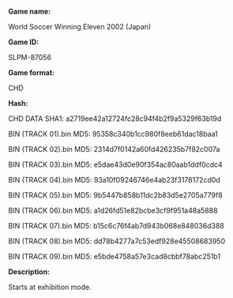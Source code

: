 **Game name:**

World Soccer Winning Eleven 2002 (Japan)

**Game ID:**

SLPM-87056

**Game format:**

CHD

**Hash:**

CHD DATA SHA1: a2719ee42a12724fc28c94f4b2f9a5329f63b19d

BIN (TRACK 01).bin MD5: 95358c340b1cc980f8eeb61dac18baa1

BIN (TRACK 02).bin MD5: 2314d7f0142a60fd426235b7f82c007a

BIN (TRACK 03).bin MD5: e5dae43d0e90f354ac80aab1ddf0cdc4

BIN (TRACK 04).bin MD5: 93a10f09246746e4ab23f3178172cd0d

BIN (TRACK 05).bin MD5: 9b5447b858b11dc2b83d5e2705a779f8

BIN (TRACK 06).bin MD5: a1d26fd51e82bcbe3cf9f951a48a5888

BIN (TRACK 07).bin MD5: b15c6c76f4ab7d943b068e848036d388

BIN (TRACK 08).bin MD5: dd78b4277a7c53edf928e45508683950

BIN (TRACK 09).bin MD5: e5bde4758a57e3cad8cbbf78abc251b1

**Description:**

Starts at exhibition mode.